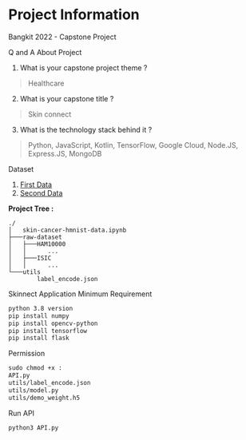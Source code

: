 # Project Information
Bangkit 2022 - Capstone Project


Q and A About Project
1. What is your capstone project theme ?
> Healthcare
2. What is your capstone title ?
> Skin connect
3. What is the technology stack behind it ?
> Python, JavaScript, Kotlin, TensorFlow, Google Cloud, Node.JS, Express.JS, MongoDB


Dataset
1. [First Data](https://www.kaggle.com/datasets/nodoubttome/skin-cancer9-classesisic)
2. [Second Data](https://www.kaggle.com/datasets/kmader/skin-cancer-mnist-ham10000)

**Project Tree :** <br />
```
./
│   skin-cancer-hmnist-data.ipynb 
├───raw-dataset
│   ├───HAM10000
│   │      ...
│   ├───ISIC
│   │      ...
└───utils
        label_encode.json
```

Skinnect Application Minimum Requirement

```md
python 3.8 version
pip install numpy
pip install opencv-python
pip install tensorflow
pip install flask
```

Permission
```md
sudo chmod +x :
API.py
utils/label_encode.json
utils/model.py
utils/demo_weight.h5
```

Run API
```md
python3 API.py
```

